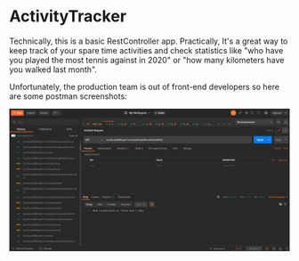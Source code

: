 # ActivityTracker

Technically, this is a basic RestController app. Practically, It's a great way to keep track of your spare time activities and check statistics like "who have you played
the most tennis against in 2020" or "how many kilometers have you walked last month".

Unfortunately, the production team is out of front-end developers so here are some postman screenshots:

![puii](https://github.com/dragos231456/ActivityTracker/blob/master/screenshots/1.png?raw=true)

